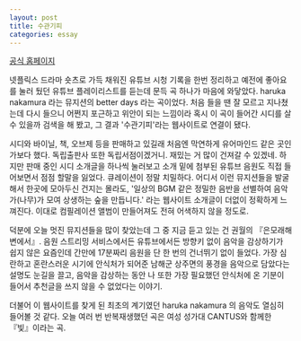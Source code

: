 ```yaml
---
layout: post
title: 수관기피
categories: essay
---
```


<a href="https://sggp.kr/main">공식 홈페이지</a>

넷플릭스 드라마 숏츠로 가득 채워진 유튜브 시청 기록을 한번 정리하고 예전에 좋아요를 눌러 뒀던 유튜브 플레이리스트를 듣는데 문득 곡 하나가 마음에 와닿았다. haruka nakamura 라는 뮤지션의 better days 라는 곡이었다. 처음 들을 땐 잘 모르고 지나쳤는데 다시 들으니 어쩐지 포근하고 위안이 되는 느낌이라 혹시 이 곡이 들어간 시디를 살 수 있을까 검색을 해 봤고, 그 결과 '수관기피'라는 웹사이트로 연결이 됐다.

시디와 바이닐, 책, 오브제 등을 판매하고 있길래 처음엔 막연하게 유어마인드 같은 곳인가보다 했다. 독립출판사 또한 독립서점이겠거니. 재밌는 거 많이 건져갈 수 있겠네. 하지만 판매 중인 시디 소개글을 하나씩 눌러보고 소개 밑에 첨부된 유튜브 음원도 직접 들어보면서 점점 할말을 잃었다. 큐레이션이 정말 치밀하다. 어디서 이런 뮤지션들을 발굴해서 한곳에 모아두신 건지는 몰라도, '일상의 BGM 같은 정밀한 음반을 선별하여 음악가(나무)가 모여 상생하는 숲을 만듭니다.' 라는 웹사이트 소개글이 더없이 정확하게 느껴진다. 이대로 컴필레이션 앨범이 만들어져도 전혀 어색하지 않을 정도로.

덕분에 오늘 멋진 뮤지션들을 많이 찾았는데 그 중 지금 듣고 있는 건 권월의 『은모래해변에서』. 음원 스트리밍 서비스에서든 유튜브에서든 방향키 없이 음악을 감상하기가 쉽지 않은 요즘인데 간만에 17분짜리 음원을 단 한 번의 건너뛰기 없이 들었다. 가장 심란하고 혼란스러운 시기에 안식처가 되어준 남해군 상주면의 풍경을 음악으로 담았다는 설명도 눈길을 끌고, 음악을 감상하는 동안 나 또한 가장 필요했던 안식처에 온 기분이 들어서 추천글을 쓰지 않을 수 없었다는 이야기.

더불어 이 웹사이트를 찾게 된 최초의 계기였던 haruka nakamura 의 음악도 열심히 들어볼 것 같다. 오늘 여러 번 반복재생했던 곡은 여성 성가대 CANTUS와 함께한 『빛』이라는 곡. 